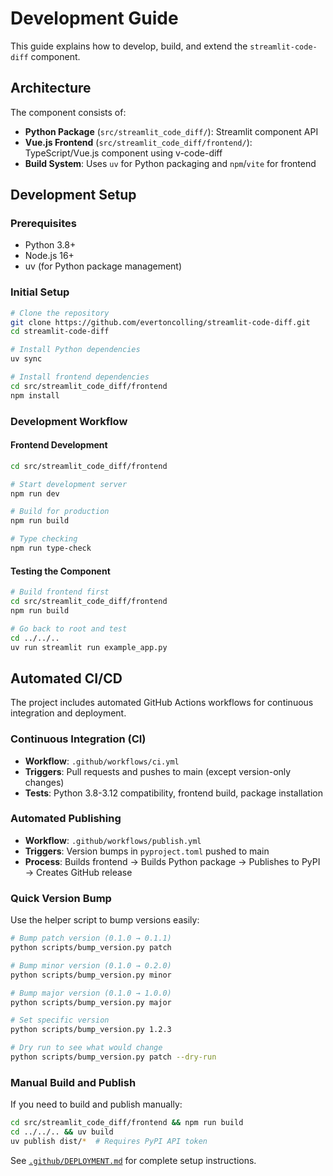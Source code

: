 # Development Guide

This guide explains how to develop, build, and extend the `streamlit-code-diff` component.

## Architecture

The component consists of:

- **Python Package** (`src/streamlit_code_diff/`): Streamlit component API
- **Vue.js Frontend** (`src/streamlit_code_diff/frontend/`): TypeScript/Vue.js component using v-code-diff
- **Build System**: Uses `uv` for Python packaging and `npm`/`vite` for frontend

## Development Setup

### Prerequisites

- Python 3.8+
- Node.js 16+
- uv (for Python package management)

### Initial Setup

```bash
# Clone the repository
git clone https://github.com/evertoncolling/streamlit-code-diff.git
cd streamlit-code-diff

# Install Python dependencies
uv sync

# Install frontend dependencies
cd src/streamlit_code_diff/frontend
npm install
```

### Development Workflow

#### Frontend Development

```bash
cd src/streamlit_code_diff/frontend

# Start development server
npm run dev

# Build for production
npm run build

# Type checking
npm run type-check
```

#### Testing the Component

```bash
# Build frontend first
cd src/streamlit_code_diff/frontend
npm run build

# Go back to root and test
cd ../../..
uv run streamlit run example_app.py
```

## Automated CI/CD

The project includes automated GitHub Actions workflows for continuous integration and deployment.

### Continuous Integration (CI)

- **Workflow**: `.github/workflows/ci.yml`
- **Triggers**: Pull requests and pushes to main (except version-only changes)
- **Tests**: Python 3.8-3.12 compatibility, frontend build, package installation

### Automated Publishing

- **Workflow**: `.github/workflows/publish.yml`
- **Triggers**: Version bumps in `pyproject.toml` pushed to main
- **Process**: Builds frontend → Builds Python package → Publishes to PyPI → Creates GitHub release

### Quick Version Bump

Use the helper script to bump versions easily:

```bash
# Bump patch version (0.1.0 → 0.1.1)
python scripts/bump_version.py patch

# Bump minor version (0.1.0 → 0.2.0)
python scripts/bump_version.py minor

# Bump major version (0.1.0 → 1.0.0)
python scripts/bump_version.py major

# Set specific version
python scripts/bump_version.py 1.2.3

# Dry run to see what would change
python scripts/bump_version.py patch --dry-run
```

### Manual Build and Publish

If you need to build and publish manually:

```bash
cd src/streamlit_code_diff/frontend && npm run build
cd ../../.. && uv build
uv publish dist/*  # Requires PyPI API token
```

See [`.github/DEPLOYMENT.md`](.github/DEPLOYMENT.md) for complete setup instructions.